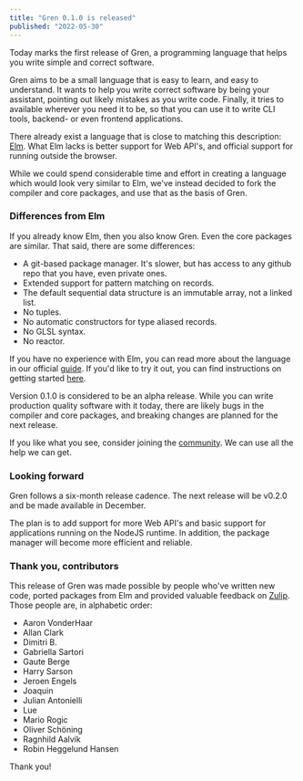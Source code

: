 ```yaml
---
title: "Gren 0.1.0 is released"
published: "2022-05-30"
---
```


Today marks the first release of Gren, a programming language that helps you write simple and correct software.

Gren aims to be a small language that is easy to learn, and easy to understand. It wants to help you write correct software by being your assistant, pointing out likely mistakes as you write code. Finally, it tries to available wherever you need it to be, so that you can use it to write CLI tools, backend- or even frontend applications.

There already exist a language that is close to matching this description: [Elm](https://elm-lang.org). What Elm lacks is better support for Web API's, and official support for running outside the browser.

While we could spend considerable time and effort in creating a language which would look very similar to Elm, we've instead decided to fork the compiler and core packages, and use that as the basis of Gren.

### Differences from Elm

If you already know Elm, then you also know Gren. Even the core packages are similar. That said, there are some differences:

* A git-based package manager. It's slower, but has access to any github repo that you have, even private ones.
* Extended support for pattern matching on records.
* The default sequential data structure is an immutable array, not a linked list.
* No tuples.
* No automatic constructors for type aliased records.
* No GLSL syntax.
* No reactor.

If you have no experience with Elm, you can read more about the language in our official [guide](/learn). If you'd like to try it out, you can find instructions on getting started [here](/install).

Version 0.1.0 is considered to be an alpha release. While you can write production quality software with it today, there are likely bugs in the compiler and core packages, and breaking changes are planned for the next release.

If you like what you see, consider joining the [community](/community). We can use all the help we can get.

### Looking forward

Gren follows a six-month release cadence. The next release will be v0.2.0 and be made available in December.

The plan is to add support for more Web API's and basic support for applications running on the NodeJS runtime. In addition, the package manager will become more efficient and reliable.

### Thank you, contributors

This release of Gren was made possible by people who've written new code, ported packages from Elm and provided valuable feedback on [Zulip](https://gren.zulipchat.com). Those people are, in alphabetic order:

* Aaron VonderHaar
* Allan Clark
* Dimitri B.
* Gabriella Sartori
* Gaute Berge
* Harry Sarson
* Jeroen Engels
* Joaquin
* Julian Antonielli
* Lue
* Mario Rogic
* Oliver Schöning
* Ragnhild Aalvik
* Robin Heggelund Hansen

Thank you!
